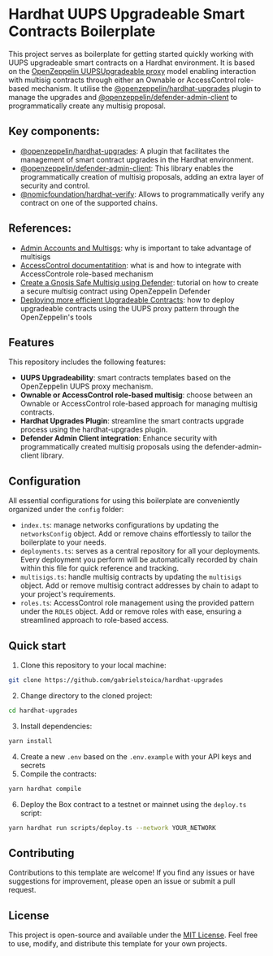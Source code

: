 # Hardhat UUPS Upgradeable Smart Contracts Boilerplate

This project serves as boilerplate for getting started quickly working with UUPS upgradeable smart contracts on a Hardhat environment.  It is based on the [OpenZeppelin UUPSUpgradeable proxy](https://docs.openzeppelin.com/contracts/5.x/api/proxy#UUPSUpgradeable) model enabling interaction with multisig contracts through either an Ownable or AccessControl role-based mechanism. It utilise the [@openzeppelin/hardhat-upgrades](https://www.npmjs.com/package/@openzeppelin/hardhat-upgrades) plugin to manage the upgrades and [@openzeppelin/defender-admin-client](https://www.npmjs.com/package/@openzeppelin/defender-admin-client) to programmatically create any multisig proposal.

## Key components:

- [@openzeppelin/hardhat-upgrades](https://www.npmjs.com/package/@openzeppelin/hardhat-upgrades): A plugin that facilitates the management of smart contract upgrades in the Hardhat environment.
- [@openzeppelin/defender-admin-client](https://www.npmjs.com/package/@openzeppelin/defender-admin-client): This library enables the programmatically creation of multisig proposals, adding an extra layer of security and control.
- [@nomicfoundation/hardhat-verify](https://www.npmjs.com/package/@nomicfoundation/hardhat-verify): Allows to programmatically verify any contract on one of the supported chains.

## References:

- [Admin Accounts and Multisgs](https://blog.openzeppelin.com/admin-accounts-and-multisigs): why is important to take advantage of multisigs
- [AccessControl documentatition](https://docs.openzeppelin.com/contracts/5.x/access-control): what is and how to integrate with AccessControle role-based mechanism
- [Create a Gnosis Safe Multisig using Defender](https://www.youtube.com/watch?v=IOescPDrF7Y&ab_channel=OpenZeppelin): tutorial on how to create a secure multisig contract using OpenZeppelin Defender
- [Deploying more efficient Upgradeable Contracts](https://www.youtube.com/watch?v=kWUDTZhxKZI&t=1846s&ab_channel=OpenZeppelin): how to deploy upgradeable contracts using the UUPS proxy pattern through the OpenZeppelin's tools

## Features

This repository includes the following features:

- **UUPS Upgradeability**: smart contracts templates based on the OpenZeppelin UUPS proxy mechanism.
- **Ownable or AccessControl role-based multisig**: choose between an Ownable or AccessControl role-based approach for managing multisig contracts.
- **Hardhat Upgrades Plugin**: streamline the smart contracts upgrade process using the hardhat-upgrades plugin.
- **Defender Admin Client integration**: Enhance security with programmatically created multisig proposals using the defender-admin-client library.

## Configuration

All essential configurations for using this boilerplate are conveniently organized under the `config` folder:

- `index.ts`: manage networks configurations by updating the `networksConfig` object. Add or remove chains effortlessly to tailor the boilerplate to your needs.
- `deployments.ts`: serves as a central repository for all your deployments. Every deployment you perform will be automatically recorded by chain within this file for quick reference and tracking.
- `multisigs.ts`: handle multisig contracts by updating the `multisigs` object. Add or remove multisig contract addresses by chain to adapt to your project's requirements.
- `roles.ts`: AccessControl role management using the provided pattern under the `ROLES` object. Add or remove roles with ease, ensuring a streamlined approach to role-based access.

## Quick start

1. Clone this repository to your local machine:
```bash
git clone https://github.com/gabrielstoica/hardhat-upgrades
```
2. Change directory to the cloned project:
```bash
cd hardhat-upgrades
```
3. Install dependencies:
```bash
yarn install
```
4. Create a new `.env` based on the `.env.example` with your API keys and secrets
5. Compile the contracts:
```bash
yarn hardhat compile
```
6. Deploy the Box contract to a testnet or mainnet using the `deploy.ts` script:
```bash
yarn hardhat run scripts/deploy.ts --network YOUR_NETWORK
```

## Contributing

Contributions to this template are welcome! If you find any issues or have suggestions for improvement, please open an issue or submit a pull request.

## License

This project is open-source and available under the [MIT License](LICENSE). Feel free to use, modify, and distribute this template for your own projects.
